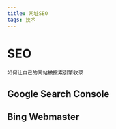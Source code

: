 ```yaml
---
title: 网址SEO
tags: 技术
---
```


# SEO

    如何让自己的网站被搜索引擎收录

## Google Search Console
## Bing Webmaster